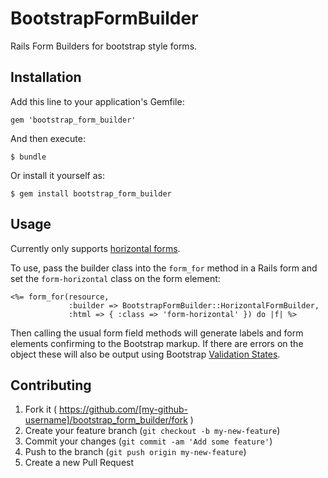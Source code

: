 # BootstrapFormBuilder

Rails Form Builders for bootstrap style forms.

## Installation

Add this line to your application's Gemfile:

    gem 'bootstrap_form_builder'

And then execute:

    $ bundle

Or install it yourself as:

    $ gem install bootstrap_form_builder

## Usage

Currently only supports [horizontal forms](http://getbootstrap.com/css/#forms-horizontal).

To use, pass the builder class into the ``form_for`` method in a Rails form and set the
``form-horizontal`` class on the form element:

```
<%= form_for(resource, 
             :builder => BootstrapFormBuilder::HorizontalFormBuilder,
             :html => { :class => 'form-horizontal' }) do |f| %>
```

Then calling the usual form field methods will generate labels
and form elements confirming to the Bootstrap markup. If there
are errors on the object these will also be output using Bootstrap
[Validation States](http://getbootstrap.com/css/#forms-control-validation).

## Contributing

1. Fork it ( https://github.com/[my-github-username]/bootstrap_form_builder/fork )
2. Create your feature branch (`git checkout -b my-new-feature`)
3. Commit your changes (`git commit -am 'Add some feature'`)
4. Push to the branch (`git push origin my-new-feature`)
5. Create a new Pull Request
